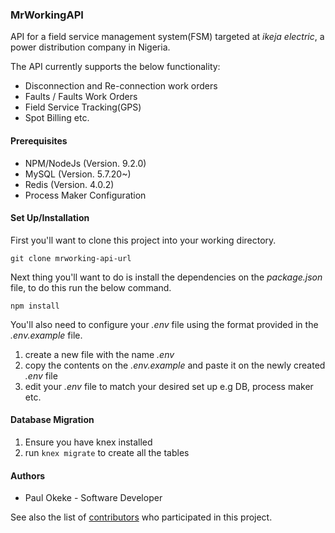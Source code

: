 ### MrWorkingAPI

API for a field service management system(FSM) targeted at
*ikeja electric*, a power distribution company in Nigeria.

The API currently supports the below functionality:

* Disconnection and Re-connection work orders
* Faults / Faults Work Orders
* Field Service Tracking(GPS)
* Spot Billing etc.

#### Prerequisites

* NPM/NodeJs (Version. 9.2.0)
* MySQL (Version. 5.7.20~)
* Redis (Version. 4.0.2)
* Process Maker Configuration


#### Set Up/Installation

First you'll want to clone this project into your working directory.

`git clone mrworking-api-url`

Next thing you'll want to do is install the dependencies on the
*package.json* file, to do this run the below command.

`npm install`

You'll also need to configure your *.env* file using the format provided
in the *.env.example* file.

1. create a new file with the name *.env*
2. copy the contents on the *.env.example* and paste it on the newly
created *.env* file
3. edit your *.env* file to match your desired set up e.g DB,
process maker etc.


#### Database Migration

1. Ensure you have knex installed
2. run `knex migrate` to create all the tables



#### Authors

* Paul Okeke - Software Developer

See also the list of [contributors](./CONTRIBUTING.md) who participated in this project.